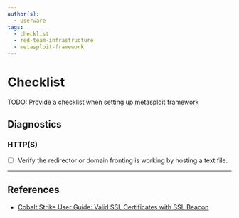 ```yaml
---
author(s):
  - Userware
tags:
  - checklist
  - red-team-infrastructure
  - metasploit-framework
---
```

# Checklist

TODO: Provide a checklist when setting up metasploit framework

## Diagnostics

### HTTP(S)

- [ ] Verify the redirector or domain fronting is working by hosting a text file. 

---
## References

- [Cobalt Strike User Guide: Valid SSL Certificates with SSL Beacon](https://hstechdocs.helpsystems.com/manuals/cobaltstrike/current/userguide/content/topics/malleable-c2_valid-ssl-certificates.htm)